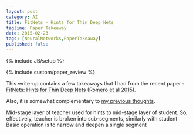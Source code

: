 ```yaml
---
layout: post
category: AI
title: FitNets - Hints for Thin Deep Nets
tagline: Paper Takeaway
date: 2015-02-23
tags: [NeuralNetworks,PaperTakeaway]
published: false
---
```

{% include JB/setup %}

{% include custom/paper_review %}

This write-up contains a few takeaways that I had from the recent paper :
[FitNets: Hints for Thin Deep Nets (Romero et al 2015)](http://arxiv.org/abs/1412.6550).

Also, it is somewhat complementary to [my previous thoughts](/ai/2014/09/17/paper-deep-nets/).


Mid-stage layer of teacher used for hints to mid-stage layer of student.
  So, effectively, teacher is broken into sub-segments, similarly with student
  Basic operation is to narrow and deepen a single segment
  
